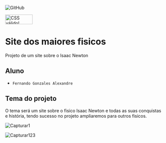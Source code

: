 ![GitHub](https://img.shields.io/github/license/Fernando1403/2emib-ac1)
<p>
<a href="http://jigsaw.w3.org/css-validator/check/referer">
    <img style="border:0;width:88px;height:31px"
        src="http://jigsaw.w3.org/css-validator/images/vcss-blue"
        alt="CSS válido!" />
    </a>
</p>

# Site dos maiores fisicos
Projeto de um site sobre o Isaac Newton
## Aluno
- ` Fernando Gonzales Alexandre `

## Tema do projeto
O tema será um site sobre o fisico Isaac Newton e todas as suas conquistas e história, tendo sucesso no projeto ampliaremos para outros fisicos.

![Capturar1](https://user-images.githubusercontent.com/84139372/203539105-227620b8-2aaa-4b60-bef0-1e5d090367cb.JPG)

![Capturar123](https://user-images.githubusercontent.com/84139372/203539960-f054a023-e6c9-4273-b026-d3aeb46235d5.JPG)
